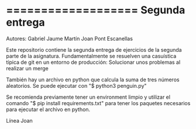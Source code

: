 ===================
Segunda entrega
===================

Autores:
    Gabriel Jaume Martín
    Joan Pont Escanellas

Este repositorio contiene la segunda entrega de ejercicios de la segunda parte de la asignatura. Fundamentalmente se resuelven una casuística típica de git en un entorno de producción: Solucionar unos problemas al realizar un merge

También hay un archivo en python que calcula la suma de tres números aleatorios. Se puede ejecutar con "$ python3 penguin.py"

Se recomienda previamente tener un environment limpio y utilizar el comando "$ pip install requirements.txt" para tener los paquetes necesarios para ejecutar el archivo en python. 

Línea Joan